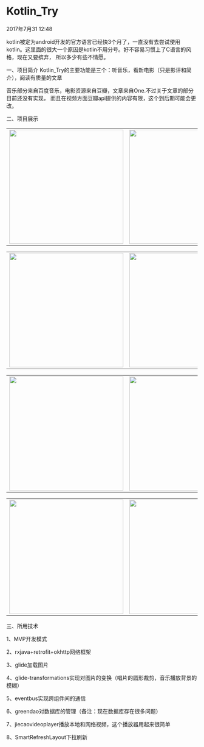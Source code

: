 # Kotlin_Try

2017年7月31 12:48

kotlin被定为android开发的官方语言已经快3个月了，一直没有去尝试使用kotlin。这里面的很大一个原因是kotlin不用分号。好不容易习惯上了C语言的风格，现在又要摈弃，
所以多少有些不情愿。

一、项目简介
  Kotlin_Try的主要功能是三个：听音乐，看新电影（只是影评和简介），阅读有质量的文章

  音乐部分来自百度音乐，电影资源来自豆瓣，文章来自One.不过关于文章的部分目前还没有实现，
  而且在视频方面豆瓣api提供的内容有限，这个到后期可能会更改。

二、项目展示
<table>
    <tr>
        <td>	<img src="http://img.blog.csdn.net/20170801000006050" width = "300" ></td>
        <td>	<img src="http://img.blog.csdn.net/20170801003111574" width = "300" ></td>
        <td> <img src="http://img.blog.csdn.net/20170801000755587" width = "300"></td>
    </tr>
</table>


<table>
    <tr>
	    <td> <img src="http://img.blog.csdn.net/20170801000148386" width = "300" ></td>
        <td> <img src="http://img.blog.csdn.net/20170801003212767" width = "300" ></td>
        <td> <img src="http://img.blog.csdn.net/20170801003133767" width = "300" > </td>
    </tr>
</table>



<table>
    <tr>
        <td>	<img src="http://img.blog.csdn.net/20170801003551379" width = "300" ></td>
        <td> <img src="http://img.blog.csdn.net/20170801003712173" width = "300"></td>
        <td> <img src="http://img.blog.csdn.net/20170801003212767" width = "300" ></td>
    </tr>
</table>

<table>
    <tr>
        <td>	<img src="http://img.blog.csdn.net/20170801004116449" width = "300" ></td>
		<td> <img src="http://img.blog.csdn.net/20170801004013285" width = "300"></td>  
        <td> <img src="http://img.blog.csdn.net/20170801004047097" width = "300" ></td>
    </tr>
</table>



三、所用技术

  1、MVP开发模式
  
  2、rxjava+retrofit+okhttp网络框架
  
  3、glide加载图片
  
  4、glide-transformations实现对图片的变换（唱片的圆形裁剪，音乐播放背景的模糊）
  
  5、eventbus实现跨组件间的通信
  
  6、greendao对数据库的管理（备注：现在数据库存在很多问题）
  
  7、jiecaovideoplayer播放本地和网络视频，这个播放器用起来很简单
  
  8、SmartRefreshLayout下拉刷新
  
